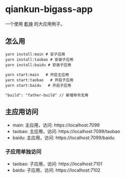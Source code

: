 # qiankun-bigass-app

一个使用 [乾坤](https://qiankun.umijs.org/zh) 的大应用例子。

## 怎么用

```shell
yarn install:main # 安子应用
yarn install:taobao # 安装子应用
yarn install:baidu # 安装子应用

yarn start:main   # 开启主应用
yarn start:taobao   # 开启子应用
yarn start:baidu   # 开启子应用
```

```
"build": "father-build" // 新增命令无用
```
## 主应用访问

* main: 主应用，访问: https://localhost:7099
* taobao: 主应用，访问: https://localhost:7099/taobao
* baidu: 主应用，访问: https://localhost:7099/baidu
  
### 子应用单独访问

* taobao: 子应用，访问: https://localhost:7101
* baidu: 子应用，访问: https://localhost:7102
